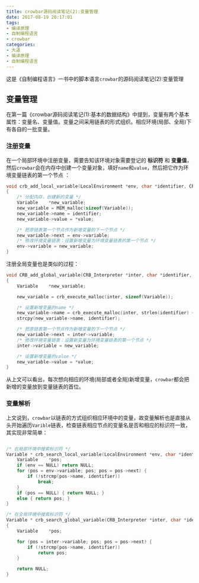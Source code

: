 ```yaml
---
title: crowbar源码阅读笔记(2):变量管理
date: 2017-08-19 20:17:01
tags:
- 编译原理
- 自制编程语言
- crowbar
categories:
- 大道
- 编译原理
- 自制编程语言
---
```


这是《自制编程语言》一书中的脚本语言`crowbar`的源码阅读笔记(2):变量管理

## 变量管理

在第一篇《crowbar源码阅读笔记(1):基本的数据结构》中提到，变量有两个基本属性：变量名、变量值。变量之间采用链表的形式组织。相应环境(局部、全局)下有各自的一批变量。

### 注册变量

在一个局部环境中注册变量，需要告知该环境对象需要登记的 **标识符** 和 **变量值**，然后`crowbar`会在内存中创建一个变量对象，填好`name`和`value`，然后把它作为环境变量链表的第一个节点 ：
```c
void crb_add_local_variable(LocalEnvironment *env, char *identifier, CRB_Value *value)
{
    /* 分配内存，创建新的变量 */
    Variable    *new_variable;
    new_variable = MEM_malloc(sizeof(Variable));
    new_variable->name = identifier;
    new_variable->value = *value;

    /* 把原链表第一个节点作为新增变量的下一个节点 */
    new_variable->next = env->variable;
    /* 修改环境变量链表：设置新增变量为环境变量链表的第一个节点 */
    env->variable = new_variable;
}
```

注册全局变量也是类似的过程：
```c
void CRB_add_global_variable(CRB_Interpreter *inter, char *identifier, CRB_Value *value)
{
    Variable    *new_variable;

    new_variable = crb_execute_malloc(inter, sizeof(Variable));

    /* 设置新增变量的name */
    new_variable->name = crb_execute_malloc(inter, strlen(identifier) + 1);
    strcpy(new_variable->name, identifier);

    /* 把原链表第一个节点作为新增变量的下一个节点 */
    new_variable->next = inter->variable;
    /* 修改环境变量链表：设置新变量为环境变量链表的第一个节点 */
    inter->variable = new_variable;

    /* 设置新增变量的value */
    new_variable->value = *value;
}
```

从上文可以看出，每次想向相应的环境(局部或者全局)新增变量，`crowbar`都会把新增的变量放到变量链表的首位。

### 变量解析

上文说到，`crowbar`以链表的方式组织相应环境中的变量，故变量解析也是直接从头开始遍历`Varible`链表，检查链表相应节点的变量名是否和相应的标识符一致，其实现非常简单：

```c

/* 在局部环境中搜索标识符 */
Variable * crb_search_local_variable(LocalEnvironment *env, char *identifier) {
    Variable    *pos;
    if (env == NULL) return NULL;
    for (pos = env->variable; pos; pos = pos->next) {
        if (!strcmp(pos->name, identifier))
            break;
    }
    if (pos == NULL) { return NULL; } 
    else { return pos; }
}

/* 在全局环境中搜索标识符 */
Variable * crb_search_global_variable(CRB_Interpreter *inter, char *identifier)
{
    Variable    *pos;

    for (pos = inter->variable; pos; pos = pos->next) {
        if (!strcmp(pos->name, identifier))
            return pos;
    }

    return NULL;
}
```
